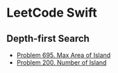 # LeetCode Swift

## Depth-first Search

-   [Problem 695. Max Area of Island](./Sources/LeetCode/DFS_Solution695_MaxAreaOfIsland.swift)
-   [Problem 200. Number of Island](./Sources/LeetCode/DFS_Solution200_NumberOfIsland.swift)
